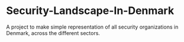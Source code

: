 # Security-Landscape-In-Denmark
A project to make simple representation of all security organizations in Denmark, across the different sectors.
